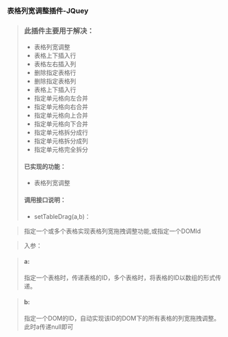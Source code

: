 ### 表格列宽调整插件-JQuey

>### 此插件主要用于解决：
>* 表格列宽调整
>* 表格上下插入行
>* 表格左右插入列
>* 删除指定表格行
>* 删除指定表格列
>* 表格上下插入行
>* 指定单元格向左合并
>* 指定单元格向右合并
>* 指定单元格向上合并
>* 指定单元格向下合并
>* 指定单元格拆分成行
>* 指定单元格拆分成列
>* 指定单元格完全拆分
>#### 已实现的功能：
>* 表格列宽调整
>#### 调用接口说明：
>* setTableDrag(a,b)：

>  指定一个或多个表格实现表格列宽拖拽调整功能,或指定一个DOMId

>  入参：

>####  a:
>指定一个表格时，传递表格的ID，多个表格时，将表格的ID以数组的形式传递。

>####  b:
> 指定一个DOM的ID，自动实现该ID的DOM下的所有表格的列宽拖拽调整。此时a传递null即可